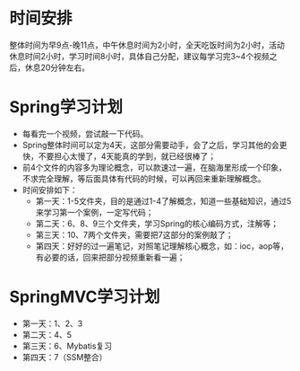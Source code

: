 # 时间安排

整体时间为早9点-晚11点，中午休息时间为2小时，全天吃饭时间为2小时，活动休息时间2小时，学习时间8小时，具体自己分配，建议每学习完3~4个视频之后，休息20分钟左右。



# Spring学习计划

- 每看完一个视频，尝试敲一下代码。
- Spring整体时间可以定为4天，这部分需要动手，会了之后，学习其他的会更快，不要担心太慢了，4天能真的学到，就已经很棒了；
- 前4个文件的内容多为理论概念，可以款速过一遍，在脑海里形成一个印象，不求完全理解，等后面具体有代码的时候，可以再回来重新理解概念。
- 时间安排如下：
  - 第一天：1-5文件夹，目的是通过1-4了解概念，知道一些基础知识，通过5来学习第一个案例，一定写代码；
  - 第二天：6、8、9三个文件夹，学习Spring的核心编码方式，注解等；
  - 第三天：10、7两个文件夹，需要把7这部分的案例敲了；
  - 第四天：好好的过一遍笔记，对照笔记理解核心概念，如：ioc，aop等，有必要的话，回来把部分视频重新看一遍；



# SpringMVC学习计划

- 第一天：1、2、3
- 第二天：4、5
- 第三天：6、Mybatis复习
- 第四天：7（SSM整合）